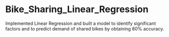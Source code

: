 # Bike_Sharing_Linear_Regression
Implemented Linear Regression and built a model to identify significant factors and to predict demand of shared bikes by obtaining 80% accuracy.

